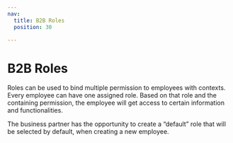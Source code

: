 ```yaml
---
nav:
  title: B2B Roles
  position: 30

---
```


# B2B Roles

Roles can be used to bind multiple permission to employees with contexts. Every employee can have one assigned role. Based on that role and the containing permission, the employee will get access to certain information and functionalities.

The business partner has the opportunity to create a “default” role that will be selected by default, when creating a new employee.
